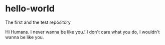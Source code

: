 # hello-world
The first and the test repository

Hi Humans. I never wanna be like you.!
I don't care what you do, I wouldn't wanna be like you.

